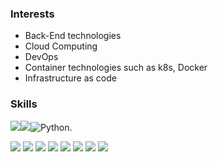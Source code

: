 ### Interests

* Back-End technologies
* Cloud Computing
* DevOps
* Container technologies such as k8s, Docker
* Infrastructure as code

### Skills

<img src="https://img.shields.io/badge/aws-232F3E?style=for-the-badge&logo=aws&logoColor=white"><img src="https://img.shields.io/badge/linux-696969?style=for-the-badge&logo=linux&logoColor=black"><img alt="Python" src ="https://img.shields.io/badge/Python-3776AB.svg?&style=for-the-badge&logo=Python&logoColor=white"/>.



<!-- 깃헙 레포 사용 언어 수 -->
<img src="https://img.shields.io/icebear2n2/languages/count/beygee/survive">
<!-- 깃헙 레포 최다빈도 언어 -->
<img src="https://img.shields.io/https://github.com/icebear2n2/languages/top/beygee/survive">
<!-- 깃헙 레포 코드 용량 -->
<img src="https://img.shields.io/https://github.com/icebear2n2/languages/code-size/beygee/survive">
<!-- 깃헙 레포 용량 -->
<img src="https://img.shields.io/https://github.com/icebear2n2/repo-size/beygee/survive">
<!-- 깃헙 레포 오픈 이슈 개수 -->
<img src="https://img.shields.io/https://github.com/icebear2n2/issues/beygee/survive">
<!-- 깃헙 레포 닫힌 이슈 개수 -->
<img src="https://img.shields.io/https://github.com/icebear2n2/issues-closed/beygee/survive">
<!-- 깃헙 레포 주간 커밋 수 -->
<img src="https://img.shields.io/https://github.com/icebear2n2/commit-activity/w/beygee/survive">
<!-- 깃헙 레포 라스트 커밋 날짜 -->
<img src="https://img.shields.io/https://github.com/icebear2n2/last-commit/beygee/survive">

